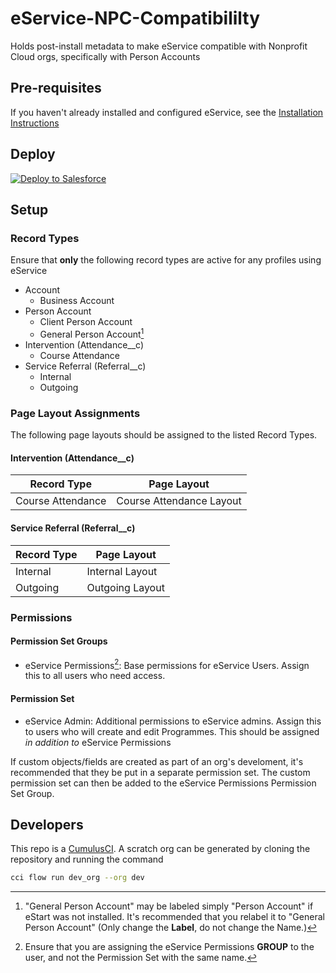 # eService-NPC-Compatibililty
Holds post-install metadata to make eService compatible with Nonprofit Cloud orgs, specifically with Person Accounts

## Pre-requisites
If you haven't already installed and configured eService, see the [Installation Instructions](https://github.com/EncludeLtd/eCASSV2.5/blob/main/docs/installation_instructions.md)


## Deploy

<a href="https://githubsfdeploy.herokuapp.com?owner=Enclude-Components&repo=eService-NPC-Compatibililty&ref=main">
  <img alt="Deploy to Salesforce"
       src="https://raw.githubusercontent.com/afawcett/githubsfdeploy/master/deploy.png">
</a>

## Setup

### Record Types
Ensure that **only** the following record types are active for any profiles using eService
- Account
  - Business Account
- Person Account
  - Client Person Account
  - General Person Account[^1]
- Intervention (Attendance__c)
  - Course Attendance
- Service Referral (Referral__c)
  - Internal
  - Outgoing

[^1]: "General Person Account" may be labeled simply "Person Account" if eStart was not installed. It's recommended that you relabel it to "General Person Account" (Only change the **Label**, do not change the Name.)

### Page Layout Assignments
The following page layouts should be assigned to the listed Record Types.

#### Intervention (Attendance__c)
| Record Type | Page Layout |
| ----------- | ----------- |
| Course Attendance | Course Attendance Layout |

#### Service Referral (Referral__c)
| Record Type | Page Layout |
| ----------- | ----------- |
| Internal    | Internal Layout |
| Outgoing    | Outgoing Layout |

### Permissions

#### Permission Set Groups
- eService Permissions[^2]: Base permissions for eService Users. Assign this to all users who need access.

[^2]: Ensure that you are assigning the eService Permissions **GROUP** to the user, and not the Permission Set with the same name.

#### Permission Set
- eService Admin: Additional permissions to eService admins. Assign this to users who will create and edit Programmes. This should be assigned *in addition to* eService Permissions

If custom objects/fields are created as part of an org's develoment, it's recommended that they be put in a separate permission set. The custom permission set can then be added to the eService Permissions Permission Set Group.

## Developers
This repo is a [CumulusCI](https://cumulusci.readthedocs.io/en/latest/). A scratch org can be generated by cloning the repository and running the command
```bash
cci flow run dev_org --org dev
```